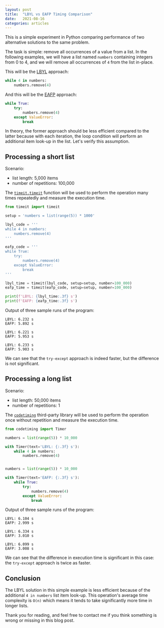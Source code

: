 ```yaml
---
layout: post
title:  "LBYL vs EAFP Timing Comparison"
date:   2021-08-16
categories: articles
---
```


This is a simple experiment in Python comparing performance of two alternative
solutions to the same problem.

The task is simple: remove all occurrences of a value from a list. In the
following examples, we will have a list named `numbers` containing integers from
0 to 4, and we will remove all occurrences of `4` from the list in-place. 

This will be the [LBYL][lbyl] approach:

```python
while 4 in numbers:
    numbers.remove(4)
```

And this will be the [EAFP][eafp] approach:

```python
while True:
    try:
        numbers.remove(4)
    except ValueError:
        break
```

In theory, the former approach should be less efficient compared to the latter
because with each iteration, the loop condition will perform an additional item
look-up in the list. Let's verify this assumption.

## Processing a short list

Scenario:
- list length: 5,000 items
- number of repetitions: 100,000

The [`timeit.timeit`][timeit] function will be used to perform the operation
many times repeatedly and measure the execution time.

```python
from timeit import timeit

setup = 'numbers = list(range(5)) * 1000'

lbyl_code = '''
while 4 in numbers:
    numbers.remove(4)
'''

eafp_code = '''
while True:
    try:
        numbers.remove(4)
    except ValueError:
        break
'''

lbyl_time = timeit(lbyl_code, setup=setup, number=100_000)
eafp_time = timeit(eafp_code, setup=setup, number=100_000)

print(f'LBYL: {lbyl_time:.3f} s')
print(f'EAFP: {eafp_time:.3f} s')
```

Output of three sample runs of the program:

```
LBYL: 6.232 s
EAFP: 5.892 s
```

```
LBYL: 6.221 s
EAFP: 5.953 s
```

```
LBYL: 6.233 s
EAFP: 5.903 s
```

We can see that the `try-except` approach is indeed faster, but the difference
is not significant.

## Processing a long list

Scenario:
- list length: 50,000 items
- number of repetitions: 1


The [`codetiming`][codetiming] third-party library will be used to perform the
operation once without repetition and measure the execution time.

```python
from codetiming import Timer

numbers = list(range(5)) * 10_000

with Timer(text='LBYL: {:.3f} s'):
    while 4 in numbers:
        numbers.remove(4)


numbers = list(range(5)) * 10_000

with Timer(text='EAFP: {:.3f} s'):
    while True:
        try:
            numbers.remove(4)
        except ValueError:
            break
```

Output of three sample runs of the program:

```
LBYL: 6.104 s
EAFP: 2.999 s
```

```
LBYL: 6.334 s
EAFP: 3.010 s
```

```
LBYL: 6.099 s
EAFP: 3.008 s
```

We can see that the difference in execution time is significant in this case:
the `try-except` approach is twice as faster.

## Conclusion

The LBYL solution in this simple example is less efficient because of the
additional `4 in numbers` list item look-up. This operation's average time
complexity is `O(n)` which means it tends to take significantly more time in
longer lists.

Thank you for reading, and feel free to contact me if you think something is
wrong or missing in this blog post.

[lbyl]: https://docs.python.org/3/glossary.html#term-lbyl
[eafp]: https://docs.python.org/3/glossary.html#term-eafp
[timeit]: https://docs.python.org/3/library/timeit.html#timeit.timeit
[codetiming]: https://pypi.org/project/codetiming/
